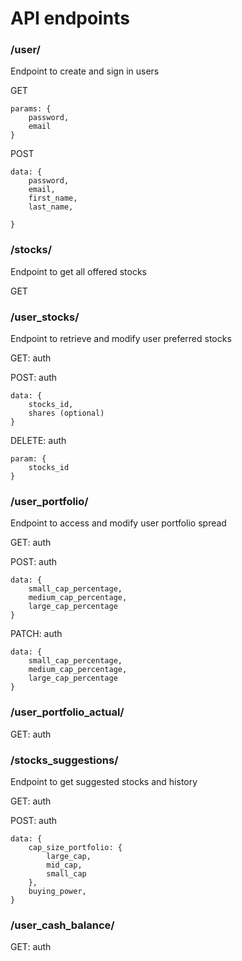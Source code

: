 # API endpoints

### /user/
Endpoint to create and sign in users

GET
```
params: {
    password,
    email
}
```

POST
```
data: {
    password,
    email,
    first_name,
    last_name,

}
```

### /stocks/
Endpoint to get all offered stocks

GET

### /user_stocks/
Endpoint to retrieve and modify user preferred stocks

GET: auth

POST: auth
```
data: {
    stocks_id,
    shares (optional)
}
```

DELETE: auth
```
param: {
    stocks_id
}
```

### /user_portfolio/
Endpoint to access and modify user portfolio spread

GET: auth

POST: auth
```
data: {
    small_cap_percentage,
    medium_cap_percentage,
    large_cap_percentage
}
```

PATCH: auth
```
data: {
    small_cap_percentage,
    medium_cap_percentage,
    large_cap_percentage
}
```

### /user_portfolio_actual/
GET: auth

### /stocks_suggestions/
Endpoint to get suggested stocks and history

GET: auth

POST: auth
```
data: {
    cap_size_portfolio: {
        large_cap,
        mid_cap,
        small_cap
    },
    buying_power,
}
```

### /user_cash_balance/
GET: auth

